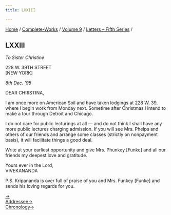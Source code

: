 ```yaml
---
title: LXXIII

---
```



[Home](../../../index.htm) / [Complete-Works](../../complete_works.htm)
/ [Volume 9](../volume_9_contents.htm) / [Letters – Fifth
Series](letters_fifth_series_contents.htm) /



## LXXIII

*To Sister Christine*

228 W. 39TH STREET  
\[NEW YORK\]

*8th Dec. '95*

DEAR CHRISTINA,

I am once more on American Soil and have taken lodgings at 228 W. 39,
where I begin work from Monday next. Sometime after Christmas I intend
to make a tour through Detroit and Chicago.

I do not care for public lecturings at all — and do not think I shall
have any more public lectures charging admission. If you will see Mrs.
Phelps and others of our friends and arrange some classes (strictly on
nonpayment basis), it will facilitate things a good deal.

Write at your earliest opportunity and give Mrs. Phunkey \[Funke\] and
all our friends my deepest love and gratitude.

Yours ever in the Lord,  
VIVEKANANDA

P.S. Kripananda is over full of praise of you and Mrs. Funkey \[Funke\]
and sends his loving regards for you.

[→](074_christina.htm)  
[Addressee→](074_christina.htm)  
[Chronology→](../../volume_8/epistles_fourth_series/063_sturdy.htm)


